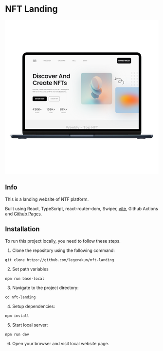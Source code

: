 # NFT Landing

![landing](https://raw.githubusercontent.com/legerakun/nft-landing/master/readme.png)

## Info

This is a landing website of NTF platform.

Built using React, TypeScript, react-router-dom, Swiper, [vite](https://vitejs.dev/), Github Actions and [Github Pages](https://pages.github.com/).

## Installation

To run this project locally, you need to follow these steps.

1. Clone the repository using the following command:

```
git clone https://github.com/legerakun/nft-landing
```

2. Set path variables

```
npm run base-local
```

3. Navigate to the project directory:

```
cd nft-landing
```

4. Setup dependencies:

```
npm install
```

5. Start local server:

```
npm run dev
```

6. Open your browser and visit local website page.
